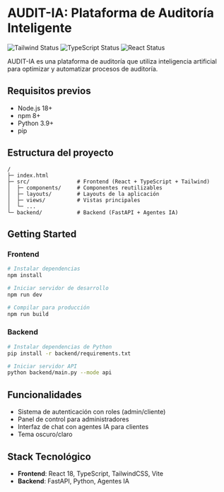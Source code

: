 
# AUDIT-IA: Plataforma de Auditoría Inteligente

![Tailwind Status](https://img.shields.io/badge/Tailwind-Ready-38B2AC)
![TypeScript Status](https://img.shields.io/badge/TypeScript-Ready-007ACC)
![React Status](https://img.shields.io/badge/React-18-61DAFB)

AUDIT-IA es una plataforma de auditoría que utiliza inteligencia artificial para optimizar y automatizar procesos de auditoría.

## Requisitos previos

- Node.js 18+ 
- npm 8+
- Python 3.9+
- pip

## Estructura del proyecto

```
/
├─ index.html
├─ src/               # Frontend (React + TypeScript + Tailwind)
│  ├─ components/     # Componentes reutilizables
│  ├─ layouts/        # Layouts de la aplicación
│  ├─ views/          # Vistas principales
│  └─ ...
└─ backend/           # Backend (FastAPI + Agentes IA)
```

## Getting Started

### Frontend

```bash
# Instalar dependencias
npm install

# Iniciar servidor de desarrollo
npm run dev

# Compilar para producción
npm run build
```

### Backend

```bash
# Instalar dependencias de Python
pip install -r backend/requirements.txt

# Iniciar servidor API
python backend/main.py --mode api
```

## Funcionalidades

- Sistema de autenticación con roles (admin/cliente)
- Panel de control para administradores
- Interfaz de chat con agentes IA para clientes
- Tema oscuro/claro

## Stack Tecnológico

- **Frontend**: React 18, TypeScript, TailwindCSS, Vite
- **Backend**: FastAPI, Python, Agentes IA
